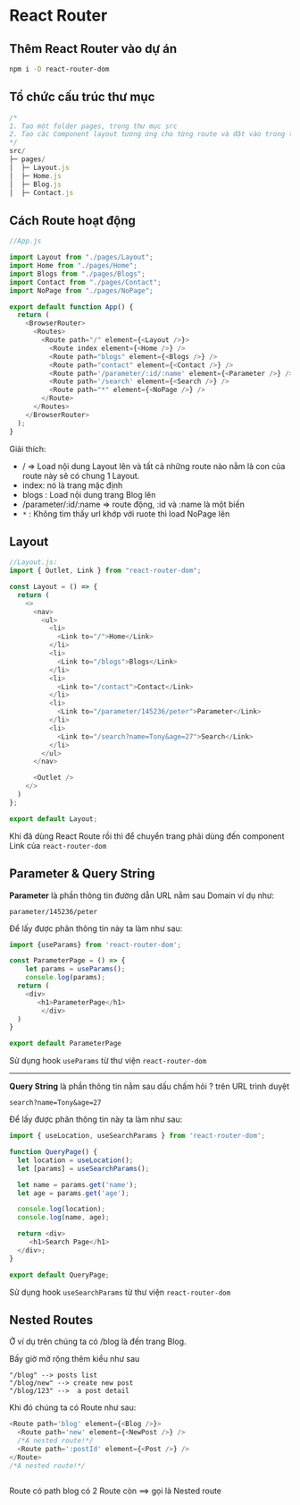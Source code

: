 # React Router

## Thêm React Router vào dự án

```bash
npm i -D react-router-dom
```

## Tổ chức cấu trúc thư mục

```js
/*
1. Tạo một folder pages, trong thư mục src
2. Tạo các Component layout tương ứng cho từng route và đặt vào trong thư mục pages
*/
src/
├─ pages/
│  ├─ Layout.js
│  ├─ Home.js
│  ├─ Blog.js
│  ├─ Contact.js

```

## Cách Route hoạt động

```js
//App.js

import Layout from "./pages/Layout";
import Home from "./pages/Home";
import Blogs from "./pages/Blogs";
import Contact from "./pages/Contact";
import NoPage from "./pages/NoPage";

export default function App() {
  return (
    <BrowserRouter>
      <Routes>
        <Route path="/" element={<Layout />}>
          <Route index element={<Home />} />
          <Route path="blogs" element={<Blogs />} />
          <Route path="contact" element={<Contact />} />
          <Route path='/parameter/:id/:name' element={<Parameter />} />
          <Route path='/search' element={<Search />} />
          <Route path="*" element={<NoPage />} />
        </Route>
      </Routes>
    </BrowserRouter>
  );
}

```
Giải thích:

* / => Load nội dung Layout lên và tất cả những route nào nằm là con của route này sẽ có chung 1 Layout.
* index: nó là trang mặc định
* blogs : Load nội dung trang Blog lên
* /parameter/:id/:name => route động, :id và :name là một biến
*  `*` : Không tìm thấy url khớp với ruote thì load NoPage lên



## Layout

```js
//Layout.js:
import { Outlet, Link } from "react-router-dom";

const Layout = () => {
  return (
    <>
      <nav>
        <ul>
          <li>
            <Link to="/">Home</Link>
          </li>
          <li>
            <Link to="/blogs">Blogs</Link>
          </li>
          <li>
            <Link to="/contact">Contact</Link>
          </li>
          <li>
            <Link to="/parameter/145236/peter">Parameter</Link>
          </li>
          <li>
            <Link to="/search?name=Tony&age=27">Search</Link>
          </li>
        </ul>
      </nav>

      <Outlet />
    </>
  )
};

export default Layout;
```

Khi đã dùng React Route rồi thì để chuyển trang phải dùng đến component Link của `react-router-dom`

## Parameter & Query String

**Parameter** là phần thông tin đường dẫn URL nằm sau Domain ví dụ như:

```code
parameter/145236/peter
```

Để lấy được phân thông tin này ta làm như sau:

```js
import {useParams} from 'react-router-dom';

const ParameterPage = () => {
    let params = useParams();
    console.log(params);
  return (
    <div>
       <h1>ParameterPage</h1>
        </div>
  )
}

export default ParameterPage
```

Sử dụng hook `useParams` từ thư viện `react-router-dom`

---

**Query String** là phần thông tin nằm sau dấu chấm hỏi ? trên URL trình duyệt

```code
search?name=Tony&age=27
```
Để lấy được phân thông tin này ta làm như sau:

```js
import { useLocation, useSearchParams } from 'react-router-dom';

function QueryPage() {
  let location = useLocation();
  let [params] = useSearchParams();

  let name = params.get('name');
  let age = params.get('age');

  console.log(location);
  console.log(name, age);

  return <div>
     <h1>Search Page</h1>
  </div>;
}

export default QueryPage;
```

Sử dụng hook `useSearchParams` từ thư viện `react-router-dom`

## Nested Routes

Ở ví dụ trên chúng ta có /blog là đến trang Blog.

Bấy giờ mở rộng thêm kiểu như sau

```code
"/blog" --> posts list
"/blog/new" --> create new post
"/blog/123" -->  a post detail
```

Khi đó chúng ta có Route như sau: 

```js
<Route path='blog' element={<Blog />}>
  <Route path='new' element={<NewPost />} />
  /*A nested route!*/
  <Route path=':postId' element={<Post />} />  
</Route>
/*A nested route!*/
               
```

Route có path blog có 2 Route còn ==> gọi là Nested route